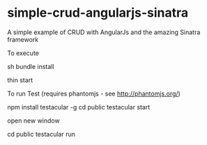 simple-crud-angularjs-sinatra
=============================

A simple example of CRUD with AngularJs and the amazing Sinatra framework

To execute

 sh bundle install 

 thin start

To run Test (requires phantomjs - see http://phantomjs.org/)

 npm install testacular -g cd public testacular start

 open new window

 cd public testacular run
